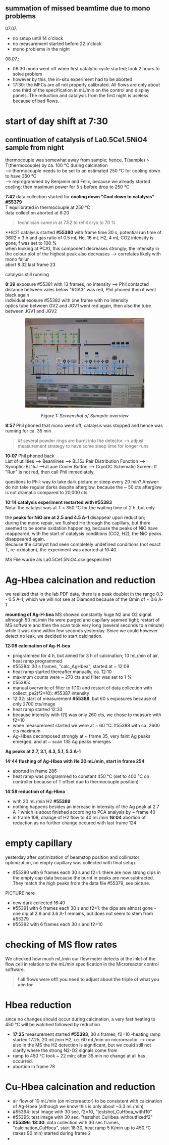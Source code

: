## summation of missed beamtime due to mono problems ##
07.07.
- no setup until 14 o'clock
- no measurement started before 22 o'clock
- mono problems in the night <br>

08.07.:
- 08:30 mono went off when first catalytic cycle started; took 2 hours to solve problem
- however by this, the in-situ experiment had to be aborted
- 17:30: the MFCs are all not properly calibrated. All flows are only about one third of the specification in mL/min on the control and display panels. The reduction and catalysis from the first night is useless because of bad flows.

# start of day shift at 7:30 #

## continuation of catalysis of La0.5Ce1.5NiO4 sample from night ##
thermocouple was somewhat away from sample; hence, T(sample) > T(thermocouple) by ca. 100 °C during calcination <br>
  --> thermocouple needs to be set to an estimated 250 °C for cooling down to have 350 °C<br>
  --> reprogrammed by Benjamin and Felix, because we already started cooling; then maximum power for 5 s before drop to 250 °C <br>

**7:42** data collection started for **cooling down "Cool down to catalysis" #55379** <br>
T equilibrated in thermocouple at 250 °C<br>
data collection aborted at 8:20<br>

> technician came in at 7:52 to refill cryo to 70 %

**8:21 catalysis started **#55380** with frame time 30 s, potential run time of 3*60*2 = 3 h and gas ratio of 0.5 mL He, 16 mL H2, 4 mL CO2
intensity is gone, f was set to 100 %<br>
when looking at PCA1, this component decreases strongly; the intensity in the colour plot of the highest peak also decreases --> correlates likely with mono failur <br>
abort 8.32 last frame 23 <br>

catalysis still running

**8:39** exposure #55381 with 13 frames, no intensity --> Phil contacted<br>
distance between vales below "RGA3" was red, Phil phoned then it went black again<br>
individual exosure #55382 with one frame with no intensity<br>
optics tube between GV2 and JGV1 went red again, then also the tube between JGV1 and JGV2<br>
<div style="text-align:center">
    <img src="./20230708_085250.jpg" alt="Photo of the problem" style =width:75%>
    <p><em>Figure 1: Screenshot of Synoptic overview</em></p>
</div>


**8:57** Phil phoned that mono went off, catalysis was stopped and hence was running for ca. 35 min

> #! several powder rings are burnt into the detector --> adjust measurement strategy to have some sleep time for longer runs

**10:07** Phil phoned back <br>
List of utilities --> Beamlines --> BL15J Pair Distribution Function --> Synoptic-BL15J -->JLaue Cooler Button --> CryoOC Schematic Screen: If "Run" is not red, then call Phil immediately.

questions to Phil: way to take dark picture or sleep every 20 min? Answer: do not take regular darks despite afterglow, because the ~ 50 cts afterglow is not dramatic compared to 20,000 cts

**10:14 catalysis experiment restarted with #55383** <br> 
Nota: the catalyst was at T = 350 °C for the waiting time of 2 h, but only 
 
the **peaks for NiO are at 2.5 and 4.5 A-1** disappear upon reduction; <br>
during the mono repair, we flushed He through the capillary, but there seemed to be some oxidation happening, because the peaks of NiO have reappeared; with the start of catalysis conditions (CO2, H2), the NiO peaks disappeared again. <br>
Because the catalyst had seen completely undefined conditions (not exact T, re-oxidation), the experiment was aborted at 10:40.

MS File wurde als La0.5Ce1.5NiO4.csv gespeichert

# Ag-Hbea calcination and reduction #

we realized that in the lab PDF data, there is a peak doublet in the range 0.3 - 0.5 A-1, which we will not see at Diamond because of the Qmin of ~ 0.6 A-1

**mounting of Ag-H-bea**
MS showed constantly huge N2 and O2 signal although 50 mL/min He were purged and capillary seemed tight; restart of MS software and then the scan took very long (several seconds to a minute) while it was done within few seconds yesterday.
Since we could however detect no leak, we decided to start calcination.

**12:08 calcination of Ag-H-bea**
- programmed for 4 h, but aimed for 3 h of calcination; 10 mL/min of air, heat ramp programmed
- #55384: 30 s frames, "calc_AgHbea", started at ~ 12:09
- heat ramp started thereafter manually, ca. 12:10
- maximum counts were ~ 270 cts and filter was set to 1 %
- #55385: 
- manual overwrite of filter to f(10) and restart of data collection with collect_pe2(f2=10): #55387 intensity 
- 12:32: start of measurement **#55388**, but 60 s exposures because of only 2700 cts/image
- heat ramp started 12:33
- because intensity with f(1) was only 260 cts, we chose to measure with f2=10
- when measurement started we were at ~ 60 °C: #55388  with ca. 2600 cts maximum
- Ag-Hbea decomposed strongly at ~ frame 35, very faint Ag peaks emerged, and at ~ scan 135 Ag peaks emerges

**Ag peaks at 2.7, 3.1, 4.3, 5.1, 5.3 A-1**

**14:44 flushing of Ag-Hbea with He 20 mL/min, start in frame 254** <br>
- aborted in frame 286
- heat ramp was programmed to constant 450 °C (set to 400 °C on controller because of T offset due to thermocouple position)

**14:58 reduction of Ag-Hbea** 
- with 20 mL/min H2 **#55389**
- nothing happens besides an increase in intensity of the Ag peak at 2.7 A-1 which is about finished according to PCA analysis by ~ frame 40
- in frame 108, change of H2 flow to 40 mL/min
**16:04** abortion of reduction as no further change occured with last frame 124

# empty capillary #
yesterday after optimization of beamstop position and collimator optimization, no empty capillary was collected with final setup. <br>
- #55390 with 6 frames each 30 s and f2=1: there are now strong dips in the empty cap data because the burnt in peaks are now subtracted. They match the high peaks from the data file #55379, see picture.

PICTURE here

- new dark collected 16:40
- #55391 with 6 frames each 30 s and f2=1: the dips are almost gone - one dip at 2.9 and 3.6 A-1 remains, but does not seem to stem from #55379
- #55392 with 6 frames each 30 s and f2=10
 
# checking of MS flow rates #
We checked how much mL/min our flow meter detects at the inlet of the flow cell in relation to the mL/min specification in the Microreactor control software.
> **! all flows were off! you need to adjust about the triple of what you aim for**

# Hbea reduction #
since no changes should occur during calcination, a very fast heating to 450 °C will be watched followed by reduction
- **17:25** measurement started **#55393**, 30 s frames, f2=10
-heating ramp started 17:25, 20 mL/min H2, i.e. 60 mL/min on microreactor --> now also in the MS the H2 detection is significant, but we could still not clarify where the strong N2-O2 signals come from
- ramp to 450 °C took ~ 22 min; after 35 min no change at all has occurred.
- abortion in frame 78

# Cu-Hbea calcination and reduction #
- air flow of 10 mL/min (on microreactor) to be consistent with calcination of Ag-Hbea (although we know this is only about ~3.3 mL/min)
- #55394: test image with 30 sec, f2=10, "testshot_CuHbea_withf10"
- #55395: test image with 30 sec, "testshot_CuHbea_withoutfixedf2"
- **#55396**: **18:30**: data collection with 30 sec frames, "calcination_CuHbea", start 18:30, heat ramp 5 K/min up to 450 °C (takes 90 min) started during frame 2
- 





  
